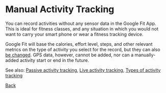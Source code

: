 # Manual Activity Tracking

You can record activities without any sensor data in the Google Fit App. This is ideal for fitness classes, and any situation in which you would not want to carry your smart phone or wear a fitness tracking device.

Google Fit will base the calories, effort level, steps, and other relevant metrics on the type of activity you select for the record, but they can also [be changed](task2changemetrics.html). GPS data, however, cannot be added, nor can a manually-added activity start or end in the future.

See also: [Passive activity tracking](concept1passiveactivity.html), [Live activity tracking](concept3liveactivity.html), [Types of activity tracking](reference2recordingtypes.md)

[Back](index.html)
